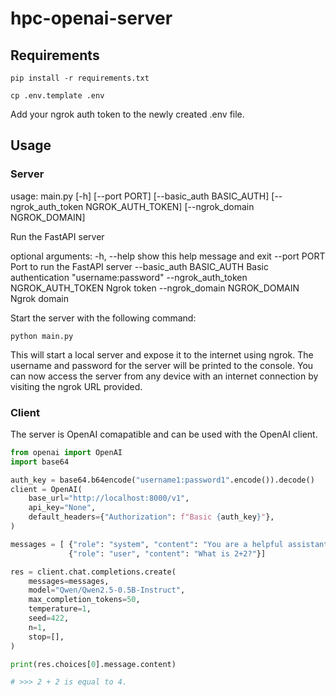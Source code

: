 # hpc-openai-server

## Requirements

```
pip install -r requirements.txt
```

```
cp .env.template .env
```

Add your ngrok auth token to the newly created .env file.




## Usage

### Server
usage: main.py [-h] [--port PORT] [--basic_auth BASIC_AUTH] [--ngrok_auth_token NGROK_AUTH_TOKEN] [--ngrok_domain NGROK_DOMAIN]

Run the FastAPI server

optional arguments:
  -h, --help            show this help message and exit
  --port PORT           Port to run the FastAPI server
  --basic_auth BASIC_AUTH
                        Basic authentication "username:password"
  --ngrok_auth_token NGROK_AUTH_TOKEN
                        Ngrok token
  --ngrok_domain NGROK_DOMAIN
                        Ngrok domain

Start the server with the following command:
```
python main.py
```

This will start a local server and expose it to the internet using ngrok. The username and password for the server will be printed to the console. You can now access the server from any device with an internet connection by visiting the ngrok URL provided.

### Client

The server is OpenAI comapatible and can be used with the OpenAI client.

```python
from openai import OpenAI
import base64

auth_key = base64.b64encode("username1:password1".encode()).decode()
client = OpenAI(
    base_url="http://localhost:8000/v1",
    api_key="None",
    default_headers={"Authorization": f"Basic {auth_key}"},
)

messages = [ {"role": "system", "content": "You are a helpful assistant."},
             {"role": "user", "content": "What is 2+2?"}]

res = client.chat.completions.create(
    messages=messages,
    model="Qwen/Qwen2.5-0.5B-Instruct",
    max_completion_tokens=50,
    temperature=1,
    seed=422,
    n=1,
    stop=[],
)

print(res.choices[0].message.content)

# >>> 2 + 2 is equal to 4.
```

